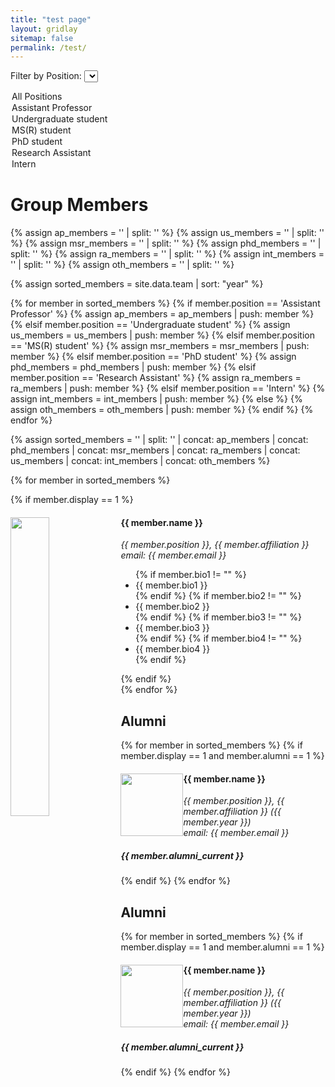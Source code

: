 ```yaml
---
title: "test page"
layout: gridlay
sitemap: false
permalink: /test/
---
```


<!-- Add a dropdown menu for filtering -->
<label for="positionFilter">Filter by Position:</label>
<select id="positionFilter">
  <option value="all">All Positions</option>
  <option value="Assistant Professor">Assistant Professor</option>
  <option value="Undergraduate student">Undergraduate student</option>
  <option value="MS(R) student">MS(R) student</option>
  <option value="PhD student">PhD student</option>
  <option value="Research Assistant">Research Assistant</option>
  <option value="Intern">Intern</option>
</select>

# Group Members  

{% assign ap_members = '' | split: '' %}
{% assign us_members = '' | split: '' %}
{% assign msr_members = '' | split: '' %}
{% assign phd_members = '' | split: '' %}
{% assign ra_members = '' | split: '' %}
{% assign int_members = '' | split: '' %}
{% assign oth_members = '' | split: '' %}

{% assign sorted_members = site.data.team | sort: "year" %}

{% for member in sorted_members %}
  {% if member.position == 'Assistant Professor' %}
    {% assign ap_members = ap_members | push: member %}
  {% elsif member.position == 'Undergraduate student' %}
    {% assign us_members = us_members | push: member %}
  {% elsif member.position == 'MS(R) student' %}
    {% assign msr_members = msr_members | push: member %}
  {% elsif member.position == 'PhD student' %}
    {% assign phd_members = phd_members | push: member %}
  {% elsif member.position == 'Research Assistant' %}
    {% assign ra_members = ra_members | push: member %}
  {% elsif member.position == 'Intern' %}
    {% assign int_members = int_members | push: member %}
  {% else %}
    {% assign oth_members = oth_members | push: member %}
  {% endif %}
{% endfor %}

{% assign sorted_members = '' | split: '' | concat: ap_members | concat: phd_members | concat: msr_members | concat: ra_members | concat: us_members | concat: int_members | concat: oth_members %}

{% for member in sorted_members %}
  <div class="member" data-position="{{ member.position }}" data-alumni="{{ member.alumni }}">
    {% if member.display == 1 %}
      <div class="row">
        <div class="col-sm-6 clearfix">
          <img src="{{ member.image }}" class="img-responsive" width="35%" style="float: left" />
          <h4>{{ member.name }}</h4>
          <i>{{ member.position }}, {{ member.affiliation }} <br>email: {{ member.email }}</i>
          <ul style="overflow: hidden">
            {% if member.bio1 != "" %}
              <li>{{ member.bio1 }}</li>
            {% endif %}
            {% if member.bio2 != "" %}
              <li>{{ member.bio2 }}</li>
            {% endif %}
            {% if member.bio3 != "" %}
              <li>{{ member.bio3 }}</li>
            {% endif %}
            {% if member.bio4 != "" %}
              <li>{{ member.bio4 }}</li>
            {% endif %}
          </ul>
        </div>
      </div>
    {% endif %}
  </div>
{% endfor %}

<!-- Filter script -->
<script>
  document.addEventListener('DOMContentLoaded', function () {
    var positionFilter = document.getElementById('positionFilter');
    var members = document.querySelectorAll('.member');

    positionFilter.addEventListener('change', function () {
      var selectedPosition = positionFilter.value;

      members.forEach(function (member) {
        var position = member.getAttribute('data-position');
        var alumni = member.getAttribute('data-alumni');

        if ((selectedPosition === 'all' || position === selectedPosition) && alumni === '0') {
          member.style.display = 'block'; // Show member
        } else {
          member.style.display = 'none'; // Hide member
        }
      });
    });
  });
</script>

## Alumni

{% for member in sorted_members %}
{% if member.display == 1 and member.alumni == 1 %}

<div class="col-sm-12 clearfix">
  <img src="{{ member.image }}" class="img-thumbnail" width="100px" style="float: left" />
  <h4>{{ member.name }}</h4>
  <i>{{ member.position }}, {{ member.affiliation }} ({{ member.year }}) <br>email: {{ member.email }}</i>
  <h5>{{ member.alumni_current }}</h5>
</div>


{% endif %}
{% endfor %}

<script src="filter.js"></script>

<script>
  document.getElementById('positionFilter').addEventListener('change', function() {
    var selectedPosition = this.value;
    var members = document.getElementsByClassName('member');

    // Loop through all members and show/hide based on selected position
    for (var i = 0; i < members.length; i++) {
      var position = members[i].getAttribute('data-position');
      var alumni = members[i].getAttribute('data-alumni');

      if ((selectedPosition === 'all' || position === selectedPosition) && alumni === '0') {
        members[i].style.display = 'block'; // Show member
      } else {
        members[i].style.display = 'none'; // Hide member
      }
    }
  });
</script>

## Alumni

{% for member in sorted_members %}
{% if member.display == 1 and member.alumni == 1 %}

<div class="col-sm-12 clearfix member" data-position="{{ member.position }}" data-alumni="{{ member.alumni }}">
  <img src="{{ member.image }}" class="img-thumbnail" width="100px" style="float: left" />
  <h4>{{ member.name }}</h4>
  <i>{{ member.position }}, {{ member.affiliation }} ({{ member.year }}) <br>email: {{ member.email }}</i>
  <h5>{{ member.alumni_current }}</h5>
</div>

{% endif %}
{% endfor %}
